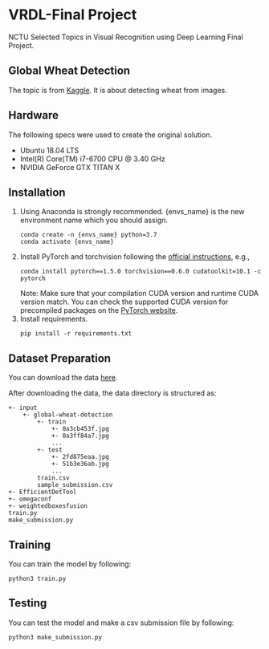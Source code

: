 # VRDL-Final Project
NCTU Selected Topics in Visual Recognition using Deep Learning Final Project.

## Global Wheat Detection
The topic is from [Kaggle](https://www.kaggle.com/c/global-wheat-detection/overview). It is about detecting wheat from images.

## Hardware
The following specs were used to create the original solution.
- Ubuntu 18.04 LTS
- Intel(R) Core(TM) i7-6700 CPU @ 3.40 GHz
- NVIDIA GeForce GTX TITAN X

## Installation
1. Using Anaconda is strongly recommended. {envs_name} is the new environment name which you should assign.
    ```shell
    conda create -n {envs_name} python=3.7
    conda activate {envs_name}
    ```
2. Install PyTorch and torchvision following the [official instructions](https://pytorch.org/), e.g.,
    ```shell
    conda install pytorch==1.5.0 torchvision==0.6.0 cudatoolkit=10.1 -c pytorch
    ```
   Note: Make sure that your compilation CUDA version and runtime CUDA version match.
   You can check the supported CUDA version for precompiled packages on the [PyTorch website](https://pytorch.org/).
3. Install requirements.
   ```shell
   pip install -r requirements.txt
   ```

## Dataset Preparation
You can download the data [here](https://www.kaggle.com/c/global-wheat-detection/data).

After downloading the data, the data directory is structured as:
```text
+- input
    +- global-wheat-detection
        +- train
            +- 0a3cb453f.jpg
            +- 0a3ff84a7.jpg
            ...
        +- test
            +- 2fd875eaa.jpg
            +- 51b3e36ab.jpg
            ...
        train.csv
        sample_submission.csv
+- EfficientDetTool
+- omegaconf
+- weightedboxesfusion
train.py
make_submission.py
```

## Training
You can train the model by following:
```shell
python3 train.py
```

## Testing
You can test the model and make a csv submission file by following:
```shell
python3 make_submission.py
```
